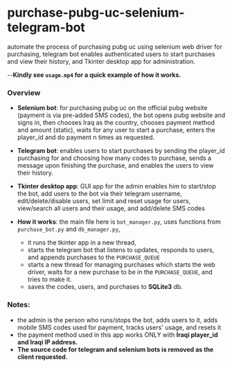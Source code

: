 # purchase-pubg-uc-selenium-telegram-bot
automate the process of purchasing pubg uc using selenium web driver for purchasing, telegram bot enables authenticated users to start purchases and view their history, and Tkinter desktop app for administration.

--**Kindly see ```usage.mp4``` for a quick example of how it works.**

### Overview
- **Selenium bot**: for purchasing pubg uc on the official pubg website (payment is via pre-added SMS codes), the bot opens pubg website and signs in, then chooses Iraq as the country, chooses payment method and amount (static), waits for any user to start a purchase, enters the player_id and do payment n times as requested.

- **Telegram bot**: enables users to start purchases by sending the player_id purchasing for and choosing how many codes to purchase, sends a message upon finishing the purchase, and enables the users to view their history.

- **Tkinter desktop app**: GUI app for the admin enables him to start/stop the bot, add users to the bot via their telegram username, edit/delete/disable users, set limit and reset usage for users, view/search all users and their usage, and add/delete SMS codes

- **How it works**: the main file here is ```bot_manager.py```, uses functions from ```purchase_bot.py``` and ```db_manager.py```,
  - it runs the tkinter app in a new thread,
  - starts the telegram bot that listens to updates, responds to users, and appends purchases to the ```PURCHASE_QUEUE```
  - starts a new thread for managing purchases which starts the web driver, waits for a new purchase to be in the ```PURCHASE_QUEUE```, and tries to make it.
  - saves the codes, users, and purchases to **SQLite3** db.


### Notes:
- the admin is the person who runs/stops the bot, adds users to it, adds mobile SMS codes used for payment, tracks users' usage, and resets it
- the payment method used in this app works ONLY with **Iraqi player_id and Iraqi IP address.**
- **The source code for telegram and selenium bots is removed as the client requested.**
